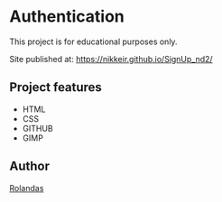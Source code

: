 # Authentication
This project is for educational purposes only.

Site published at: https://nikkeir.github.io/SignUp_nd2/
## Project features
- HTML
- CSS
- GITHUB
- GIMP

## Author
[Rolandas](https://github.com/NikkeiR)
